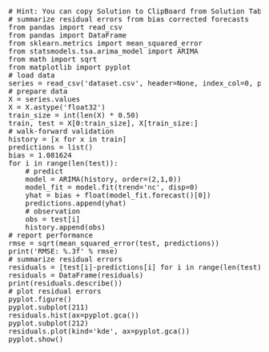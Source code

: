 <pre class="file" data-target="clipboard">
# Hint: You can copy Solution to ClipBoard from Solution Tab
# summarize residual errors from bias corrected forecasts
from pandas import read_csv
from pandas import DataFrame
from sklearn.metrics import mean_squared_error
from statsmodels.tsa.arima_model import ARIMA
from math import sqrt
from matplotlib import pyplot
# load data
series = read_csv('dataset.csv', header=None, index_col=0, parse_dates=True, squeeze=True)
# prepare data
X = series.values
X = X.astype('float32')
train_size = int(len(X) * 0.50)
train, test = X[0:train_size], X[train_size:]
# walk-forward validation
history = [x for x in train]
predictions = list()
bias = 1.081624
for i in range(len(test)):
	# predict
	model = ARIMA(history, order=(2,1,0))
	model_fit = model.fit(trend='nc', disp=0)
	yhat = bias + float(model_fit.forecast()[0])
	predictions.append(yhat)
	# observation
	obs = test[i]
	history.append(obs)
# report performance
rmse = sqrt(mean_squared_error(test, predictions))
print('RMSE: %.3f' % rmse)
# summarize residual errors
residuals = [test[i]-predictions[i] for i in range(len(test))]
residuals = DataFrame(residuals)
print(residuals.describe())
# plot residual errors
pyplot.figure()
pyplot.subplot(211)
residuals.hist(ax=pyplot.gca())
pyplot.subplot(212)
residuals.plot(kind='kde', ax=pyplot.gca())
pyplot.show()
</pre>

